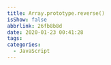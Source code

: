 ```yaml
---
title: Array.prototype.reverse()
isShow: false
abbrlink: 26fb8b8d
date: 2020-01-23 00:41:28
tags:
categories:
  - JavaScript
---
```

